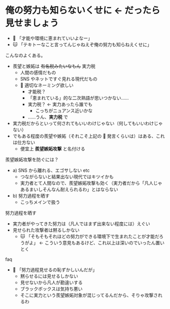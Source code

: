 # 俺の努力も知らないくせに ← だったら見せましょう
- :dog: 「才能や環境に恵まれていいよなー」
- :cat: 「テキトーなこと言ってんじゃねえぞ俺の努力も知らねえくせに」

こんなのよくある。

- 羨望と嫉妬は ~~有名税みたいなもん~~ 実力税
  - 人間の感情だもの
  - SNS やネットですぐ見れる現代だもの
  - :train: 適切なネーミング欲しい
    - 才能税？
    - 「恵まれている」的な二次熟語が思いつかない……
    - 実力税？ ← 実力あったら誰でも
      - こっちがニュアンス近いかな
    - ……うん、**実力税** で
- 実力税だからといって何されてもいいわけじゃない（何してもいいわけじゃない）
- でもある程度の羨望や嫉妬（それこそ上記の :dog: 発言くらいは）はある、これは仕方ない
  - 便宜上 **羨望嫉妬攻撃** と名付ける

羨望嫉妬攻撃を防ぐには？

- a) SNS から離れる、エゴサしない etc
  - つながらないと結果出ない現代ではキツイかも
  - 実力者とて人間なので、羨望嫉妬攻撃も効く（実力者だから「凡人じゃあるまいしそんなん耐えられるわ」とはならない
- b) 努力過程を晒す
  - こっちメインで扱う

努力過程を晒す

- 実力者がやってきた努力は（凡人ではまず出来ない程度には）えぐい
- 見せられた攻撃者は黙るしかない
  - :cat: 「そもそもそれほどの努力ができる環境下で生まれたことが才能だろうがよ」 ← こういう意見もあるけど、これ以上は深いのでいったん置いとく

faq

- :dog: 「努力過程見せるの恥ずかしいんだが」
  - 黙らせるには見せるしかない
  - 見せないから凡人が勘違いする
  - ブラックボックスは気持ち悪い
  - そこに実力という羨望嫉妬対象が混じってるんだから、そりゃ攻撃されるわ

